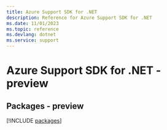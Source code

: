 ```yaml
---
title: Azure Support SDK for .NET
description: Reference for Azure Support SDK for .NET
ms.date: 11/01/2023
ms.topic: reference
ms.devlang: dotnet
ms.service: support
---
```

# Azure Support SDK for .NET - preview
## Packages - preview
[!INCLUDE [packages](support-index.md)]